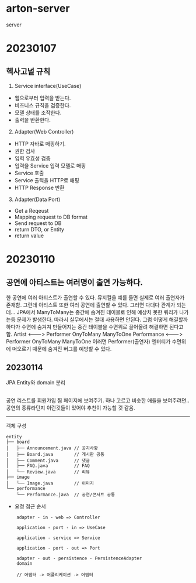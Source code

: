 # arton-server
server

# 20230107

## 헥사고널 규칙
1. Service interface(UseCase)

- 웹으로부터 입력을 받는다.
- 비즈니스 규칙을 검증한다.
- 모델 상태를 조작한다.
- 출력을 반환한다.

2. Adapter(Web Controller)

- HTTP 자바로 매핑하기.
- 권한 검사
- 입력 유효성 검증
- 입력을 Service 입력 모델로 매핑
- Service 호출
- Service 출력을 HTTP로 매핑
- HTTP Response 반환

3. Adapter(Data Port)

- Get a Reqeust
- Mapping request to DB format
- Send request to DB
- return DTO, or Entity
- return value



# 20230110
## 공연에 아티스트는 여러명이 출연 가능하다.
한 공연에 여러 아티스트가 출연할 수 있다. 뮤지컬을 예를 들면 실제로 여러 출연자가 존재함.
그런데 아티스트 또한 여러 공연에 출연할 수 있다. 그러면 다대다 관계가 되는데...
JPA에서 ManyToMany는 중간에 숨겨진 테이블로 인해 예상치 못한 쿼리가 나가는등 문제가 발생한다.
따라서 실무에서는 절대 사용하면 안된다. 그럼 어떻게 해결할까 하다가 
수면에 숨겨져 만들어지는 중간 테이블을 수면위로 끌어올려 해결하면 된다고 함.
Artist <---> Performer OnyToMany ManyToOne
Performance <---> Performer OnyToMany ManyToOne
이러면 Performer(출연자) 엔터티가 수면위에 떠오르기 때문에 숨겨진 버그를 예방할 수 있다.

## 20230114
JPA Entity와 domain 분리 


## 
공연 리스트를 회원가입 찜 페이지에 보여주기. 하나 고르고 비슷한 애들을 보여주려면.. 공연의 종류라던지 이런것들이 있어야 추천이 가능할 것 같음.

--------------------------------------------------
객체 구성
```
entity
├── board
│   ├── Announcement.java // 공지사항
│   ├── Board.java        // 게시판 공통    
│   ├── Comment.java      // 댓글
│   ├── FAQ.java          // FAQ
│   └── Review.java       // 리뷰
├── image
│   └── Image.java        // 이미지
└── performance
    └── Performance.java  // 공연/콘서트 공통

``` 

- 요청 접근 순서

``` 
    adapter - in - web => Controller
    
    application - port - in => UseCase
    
    application - service => Service
    
    application - port - out => Port
    
    adapter - out - persistence - PersistenceAdapter
    domain
    
    // 어댑터 -> 어플리케이션 -> 어뎁터
``` 